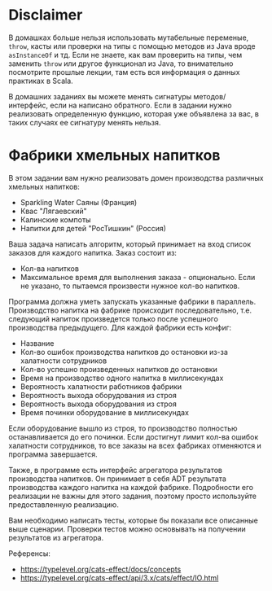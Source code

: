 # Disclaimer
В домашках больше нельзя использовать мутабельные переменые, `throw`, касты или проверки на типы с помощью методов из Java вроде `asInstanceOf` и тд. Если не знаете, как вам проверить на типы, чем заменить `throw` или другое функционал из Java, то внимательно посмотрите прошлые лекции, там есть вся информация о данных практиках в Scala.

В домашних заданиях вы можете менять сигнатуры методов/интерфейс, если на написано обратного. Если в задании нужно реализовать определенную функцию, которая уже объявлена за вас, в таких случаях ее сигнатуру менять нельзя.

# Фабрики хмельных напитков
В этом задании вам нужно реализовать домен производства различных хмельных напитков:
* Sparkling Water Саяны (Франция)
* Квас "Лягаевский"
* Калинские компоты
* Напитки для детей "РосТишкин" (Россия)

Ваша задача написать алгоритм, который принимает на вход список заказов для каждого напитка. Заказ состоит из:
* Кол-ва напитков
* Максимальное время для выполнения заказа - опционально. Если не указано, то пытаемся произвести нужное кол-во напитков.

Программа должна уметь запускать указанные фабрики в параллель. Производство напитка на фабрике происходит последовательно, т.е. следующий напиток произведется только после успешного производства предыдущего. Для каждой фабрики есть конфиг:
* Название
* Кол-во ошибок производства напитков до остановки из-за халатности сотрудников
* Кол-во успешно произведенных напитков до остановки
* Время на производство одного напитка в миллисекундах
* Вероятность халатности работников фабрики
* Вероятность выхода оборудования из строя
* Вероятность выхода оборудования из строя
* Время починки оборудование в миллисекундах

Если оборудование вышло из строя, то производство полностью останавливается до его починки. Если достигнут лимит кол-ва ошибок халатности сотрудников, то все заказы на всех фабриках отменяются и программа завершается.
 
Также, в программе есть интерфейс агрегатора результатов производства напитков. Он принимает в себя ADT результата производства каждого напитка на каждой фабрике. Подробности его реализации не важны для этого задания, поэтому просто используйте предоставленную реализацию. 

Вам необходимо написать тесты, которые бы показали все описанные выше сценарии. Проверки тестов можно основывать на получении результатов из агрегатора.

Референсы:
* https://typelevel.org/cats-effect/docs/concepts
* https://typelevel.org/cats-effect/api/3.x/cats/effect/IO.html

